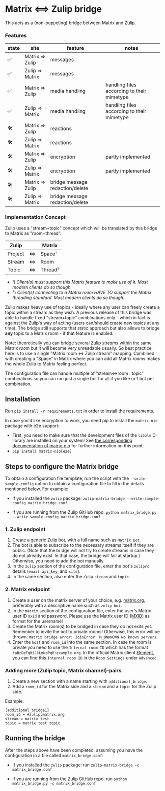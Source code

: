 # Matrix <==> Zulip bridge

This acts as a (non-puppeting) bridge between Matrix and Zulip.

### Features

|state|site|feature|notes|
|-|-|-|-|
|✅|Matrix => Zulip|messages||
|✅|Zulip => Matrix|messages||
|✅|Matrix => Zulip|media handling|handling files according to their mimetype|
|✅|Zulip => Matrix|media handling|handling files according to their mimetype|
|🛠️|Matrix => Zulip|reactions||
|🛠️|Zulip => Matrix|reactions||
|🛠️|Matrix => Zulip|encryption|partly implemented|
|🛠️|Zulip => Matrix|encryption|partly implemented|
|🛠️|Matrix => Zulip|bridge message redaction/delete||
|🛠️|Zulip => Matrix|bridge message redaction/delete||

### Implementation Concept

Zulip uses a "stream+topic" concept which will be translated by this bridge to Matrix as "room+thread".

|Zulip||Matrix|
|-|-|-|
|Project|<=>|Space¹|
|Stream|<=>|Room|
|Topic|<=>|Thread²|

- ¹) *Client(s) must support this Matrix feature to make use of it. Most modern clients do so though.*
- ²) *Client(s) connecting to a Matrix room HAVE TO support the Matrix threading standard. Most modern clients do so though.*

Zulip makes heavy use of topics - ideally where any user can freely create a topic within a stream as they wish.
A previous release of this bridge was able to handle fixed "stream+topic" combinations only - which in fact is against the Zulip's way of acting (users can/should create new topics at any time).
The bridge still supports that static approach but also allows to bridge **any** topic to a Matrix room - if that feature is enabled.

Note: theoretically you can bridge several Zulip *streams* within the same Matrix *room* but it will become very unreadable usually. So best practice here is to use a single "Matrix room <=> Zulip stream" mapping. Combined with creating a "Space" in Matrix where you can add all Matrix rooms makes the whole Zulip to Matrix feeling perfect.

The configuration file can handle multiple of "stream<->room : topic" combinations so you can run just a single bot for all if you like or 1 bot per combination.

## Installation

Run `pip install -r requirements.txt` in order to install the requirements.

In case you'd like encryption to work, you need pip to install the `matrix-nio`
package with e2e support:
- First, you need to make sure that the development files of the `libolm`
  C-library are installed on your system! See [the corresponding documentation
  of matrix-nio](https://github.com/poljar/matrix-nio#installation) for further
  information on this point.
- `pip install matrix-nio[e2e]`


## Steps to configure the Matrix bridge

To obtain a configuration file template, run the script with the
`--write-sample-config` option to obtain a configuration file to fill in the
details mentioned below. For example:

* If you installed the `zulip` package: `zulip-matrix-bridge --write-sample-config matrix_bridge.conf`

* If you are running from the Zulip GitHub repo: `python matrix_bridge.py --write-sample-config matrix_bridge.conf`

### 1. Zulip endpoint
1. Create a generic Zulip bot, with a full name such as `Matrix Bot`.
2. The bot is able to subscribe to the necessary streams itself if they are
   public. (Note that the bridge will not try to create streams in case they
   do not already exist. In that case, the bridge will fail at startup.)
   Otherwise, you need to add the bot manually.
3. In the `zulip` section of the configuration file, enter the bot's `zuliprc`
   details (`email`, `api_key`, and `site`).
4. In the same section, also enter the Zulip `stream` and `topic`.

### 2. Matrix endpoint
1. Create a user on the matrix server of your choice, e.g. [matrix.org](https://matrix.org/),
   preferably with a descriptive name such as `zulip-bot`.
2. In the `matrix` section of the configuration file, enter the user's Matrix
   user ID `mxid` and password. Please use the Matrix user ID ([MXID](https://matrix.org/faq/#what-is-a-mxid%3F))
   as format for the username!
3. Create the Matrix room(s) to be bridged in case they do not exits yet.
   Remember to invite the bot to private rooms! Otherwise, this error will be
   thrown: `Matrix bridge error: JoinError: M_UNKNOWN No known servers`.
4. Enter the `host` and `room_id` into the same section.
   In case the room is private you need to use the `Internal room ID` which has
   the format `!aBcDeFgHiJkLmNoPqR:example.org`.
   In the official Matrix client [Element](https://github.com/vector-im), you
   can find this `Internal room ID` in the `Room Settings` under `Advanced`.

### Adding more (Zulip topic, Matrix channel)-pairs
1. Create a new section with a name starting with `additional_bridge`.
2. Add a `room_id` for the Matrix side and a `stream` and a `topic` for the
   Zulip side.

Example:
```
[additional_bridge1]
room_id = #zulip:matrix.org
stream = matrix test
topic = matrix test topic
```


## Running the bridge

After the steps above have been completed, assuming you have the configuration
in a file called `matrix_bridge.conf`:

* If you installed the `zulip` package: run `zulip-matrix-bridge -c matrix_bridge.conf`

* If you are running from the Zulip GitHub repo: run `python matrix_bridge.py -c matrix_bridge.conf`

